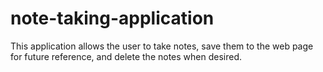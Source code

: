 # note-taking-application
This application allows the user to take notes, save them to the web page for future reference, and delete the notes when desired.
